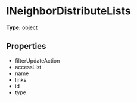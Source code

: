 # INeighborDistributeLists


**Type:** object

## Properties
* filterUpdateAction
* accessList
* name
* links
* id
* type
